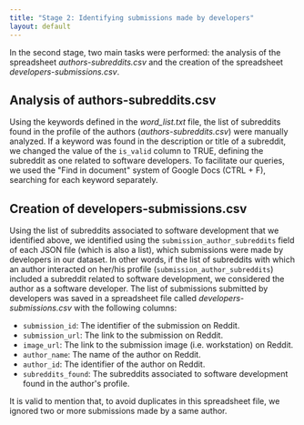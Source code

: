 ```yaml
---
title: "Stage 2: Identifying submissions made by developers"
layout: default
---
```


In the second stage, two main tasks were performed: the analysis of the spreadsheet _authors-subreddits.csv_ and the creation of the spreadsheet _developers-submissions.csv_.

## Analysis of authors-subreddits.csv

Using the keywords defined in the _word\_list.txt_ file, the list of subreddits found in the profile of the authors (_authors-subreddits.csv_) were manually analyzed. If a keyword was found in the description or title of a subreddit, we changed the value of the `is_valid` column to TRUE, defining the subreddit as one related to software developers. To facilitate our queries, we used the "Find in document" system of Google Docs (CTRL + F), searching for each keyword separately.

## Creation of developers-submissions.csv

Using the list of subreddits associated to software development that we identified above, we identified using the `submission_author_subreddits` field of each JSON file (which is also a list), which submissions were made by developers in our dataset. In other words, if the list of subreddits with which an author interacted on her/his profile (`submission_author_subreddits`) included a subreddit related to software development, we considered the author as a software developer. The list of submissions submitted by developers was saved in a spreadsheet file called _developers-submissions.csv_ with the following columns:

- `submission_id`: The identifier of the submission on Reddit.
- `submission_url`: The link to the submission on Reddit.
- `image_url`: The link to the submission image (i.e. workstation) on Reddit.
- `author_name`: The name of the author on Reddit.
- `author_id`: The identifier of the author on Reddit.
- `subreddits_found`: The subreddits associated to software development found in the author's profile.

It is valid to mention that, to avoid duplicates in this spreadsheet file, we ignored two or more submissions made by a same author.
